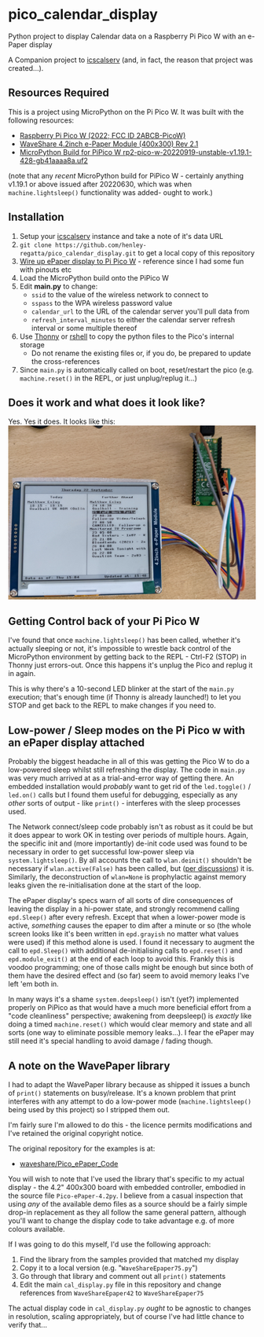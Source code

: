 # pico_calendar_display

Python project to display Calendar data on a Raspberry Pi Pico W with an
e-Paper display

A Companion project to
[icscalserv](https://github.com/henley-regatta/icscalserv) (and, in fact,
the reason that project was created...).

## Resources Required

This is a project using MicroPython on the Pi Pico W. It was built with
the following resources:

  * [Raspberry Pi Pico W (2022; FCC ID 2ABCB-PicoW)](https://www.raspberrypi.com/news/raspberry-pi-pico-w-your-6-iot-platform/)
  * [WaveShare 4.2inch e-Paper Module (400x300) Rev 2.1](https://www.waveshare.com/4.2inch-e-paper-module.htm)
  * [MicroPython Build for PiPico W rp2-pico-w-20220919-unstable-v1.19.1-428-gb41aaaa8a.uf2](https://micropython.org/resources/firmware/rp2-pico-w-20220919-unstable-v1.19.1-428-gb41aaaa8a.uf2)

(note that any _recent_ MicroPython build for PiPico W - certainly
anything v1.19.1 or above issued after 20220630, which was when
`machine.lightsleep()` functionality was added- ought to work.)

## Installation

  1. Setup your [icscalserv](https://github.com/henley-regatta/icscalserv) instance and take a note of it's data URL
  1. `git clone https://github.com/henley-regatta/pico_calendar_display.git` to get a local copy of this repository
  1. [Wire up ePaper display to Pi Pico W](https://www.guided-naafi.org//howto/2022/09/16/Wiring_ePaperToRasPiPicoW.html) - reference since I had some fun with pinouts etc
  1. Load the MicroPython build onto the PiPico W
  1. Edit **main.py** to change:
      * `ssid` to the value of the wireless network to connect to
      * `sspass` to the WPA wireless password value
      * `calendar_url` to the URL of the calendar server you'll pull data from
      * `refresh_interval_minutes` to either the calendar server refresh interval or some multiple thereof
  1. Use [Thonny](https://thonny.org/) or [rshell](https://github.com/dhylands/rshell) to copy the python files to the Pico's internal storage
      * Do not rename the existing files or, if you do, be prepared to update the cross-references
  1. Since `main.py` is automatically called on boot, reset/restart the pico (e.g. `machine.reset()` in the REPL, or just unplug/replug it...)

## Does it work and what does it look like?
Yes. Yes it does. It looks like this:
![Example of code running on bench showing current calendar data](/example_output.jpg)

## Getting Control back of your Pi Pico W

I've found that once `machine.lightsleep()` has been called, whether it's
actually sleeping or not, it's impossible to wrestle back control of the
MicroPython environment by getting back to the REPL - Ctrl-F2 (STOP) in
Thonny just errors-out. Once this happens it's unplug the Pico and replug
it in again.

This is why there's a 10-second LED blinker at the start of the `main.py`
execution; that's enough time (if Thonny is already launched!) to let you
STOP and get back to the REPL to make changes if you need to.

## Low-power / Sleep modes on the Pi Pico w with an ePaper display attached

Probably the biggest headache in all of this was getting the Pico W to do
a low-powered sleep whilst still refreshing the display. The code in
`main.py` was very much arrived at as a trial-and-error way of getting
there. An embedded installation would _probably_ want to get rid of the
`led.toggle()` / `led.on()` calls but I found them useful for debugging,
especially as any _other_ sorts of output - like `print()` - interferes
with the sleep processes used.

The Network connect/sleep code probably isn't as robust as it could be but
it does appear to work OK in testing over periods of multiple hours.
Again, the specific init and (more importantly) de-init code used was
found to be necessary in order to get successful low-power sleep via
`system.lightsleep()`. By all accounts the call to `wlan.deinit()`
shouldn't be necessary if `wlan.active(False)` has been called, but ([per
discussions](https://github.com/orgs/micropython/discussions/9135)) it is.
Similarly, the deconstruction of `wlan=None` is prophylactic against
memory leaks given the re-initialisation done at the start of the loop.

The ePaper display's specs warn of all sorts of dire consequences of
leaving the display in a hi-power state, and strongly recommend calling
`epd.Sleep()` after every refresh. Except that when a lower-power mode is
active, _something_ causes the epaper to dim after a minute or so (the
whole screen looks like it's been written in `epd.grayish` no matter what
values were used) if this method alone is used. I found it necessary to
augment the call to `epd.Sleep()` with additional de-initialising calls to
`epd.reset()` and `epd.module_exit()` at the end of each loop to avoid
this. Frankly this is voodoo programming; one of those calls might be
enough but since both of them have the desired effect and (so far) seem to
avoid memory leaks I've left 'em both in.


In many ways it's a shame `system.deepsleep()` isn't (yet?) implemented
properly on PiPico as that would have a much more beneficial effort from a
"code cleanliness" perspective; awakening from deepsleep() is _exactly_
like doing a timed `machine.reset()` which would clear memory and state
and all sorts (one way to eliminate possible memory leaks...). I fear the
ePaper may still need it's special handling to avoid damage / fading
though.

## A note on the WavePaper library

I had to adapt the WavePaper library because as shipped it issues a bunch
of `print()` statements on busy/release. It's a known problem that print
interferes with any attempt to do a low-power mode (`machine.lightsleep()`
being used by this project) so I stripped them out.

I'm fairly sure I'm allowed to do this - the licence permits modifications
and I've retained the original copyright notice.

The original repository for the examples is at:
  * [waveshare/Pico_ePaper_Code](https://github.com/waveshare/Pico_ePaper_Code)

You will wish to note that I've used the library that's specific to my
actual display - the 4.2" 400x300 board with embedded controller, embodied
in the source file `Pico-ePaper-4.2py`. I believe from a casual inspection
that using _any_ of the available demo files as a source should be a
fairly simple drop-in replacement as they all follow the same general
pattern, although you'll want to change the display code to take advantage
e.g. of more colours available.

If I was going to do this myself, I'd use the following approach:

  1. Find the library from the samples provided that matched my display
  1. Copy it to a local version (e.g. "`WaveShareEpaper75.py`")
  1. Go through that library and comment out all `print()` statements
  1. Edit the main `cal_display.py` file in this repository and change references from `WaveShareEpaper42` to `WaveShareEpaper75`

The actual display code in `cal_display.py` _ought_ to be agnostic to
changes in resolution, scaling appropriately, but of course I've had
little chance to verify that...